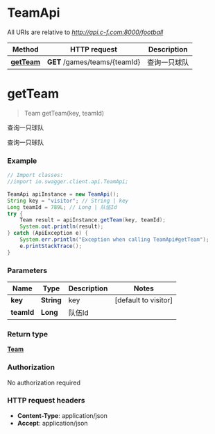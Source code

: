 # TeamApi

All URIs are relative to *http://api.c-f.com:8000/football*

Method | HTTP request | Description
------------- | ------------- | -------------
[**getTeam**](TeamApi.md#getTeam) | **GET** /games/teams/{teamId} | 查询一只球队


<a name="getTeam"></a>
# **getTeam**
> Team getTeam(key, teamId)

查询一只球队

查询一只球队

### Example
```java
// Import classes:
//import io.swagger.client.api.TeamApi;

TeamApi apiInstance = new TeamApi();
String key = "visitor"; // String | key
Long teamId = 789L; // Long | 队伍Id
try {
    Team result = apiInstance.getTeam(key, teamId);
    System.out.println(result);
} catch (ApiException e) {
    System.err.println("Exception when calling TeamApi#getTeam");
    e.printStackTrace();
}
```

### Parameters

Name | Type | Description  | Notes
------------- | ------------- | ------------- | -------------
 **key** | **String**| key | [default to visitor]
 **teamId** | **Long**| 队伍Id |

### Return type

[**Team**](Team.md)

### Authorization

No authorization required

### HTTP request headers

 - **Content-Type**: application/json
 - **Accept**: application/json

